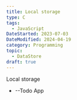 ```yaml
---
title: Local storage
type: C
tags:
  - JavaScript
DateStarted: 2023-07-03
DateModified: 2024-04-19
category: Programming
topic:
  - DataStore
draft: true
---
```


Local storage

- --Todo App
